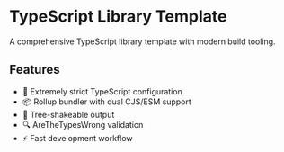 # TypeScript Library Template

A comprehensive TypeScript library template with modern build tooling.

## Features

- 🔧 Extremely strict TypeScript configuration
- 📦 Rollup bundler with dual CJS/ESM support
- 🌳 Tree-shakeable output
- 🔍 AreTheTypesWrong validation
- ⚡ Fast development workflow
